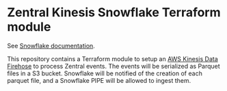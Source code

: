 # Zentral Kinesis Snowflake Terraform module

See [Snowflake documentation](https://docs.snowflake.com/en/user-guide/data-load-snowpipe-auto-s3.html).

This repository contains a Terraform module to setup an [AWS Kinesis Data Firehose](https://aws.amazon.com/kinesis/data-firehose/) to process Zentral events. The events will be serialized as Parquet files in a S3 bucket. Snowflake will be notified of the creation of each parquet file, and a Snowflake PIPE will be allowed to ingest them.
